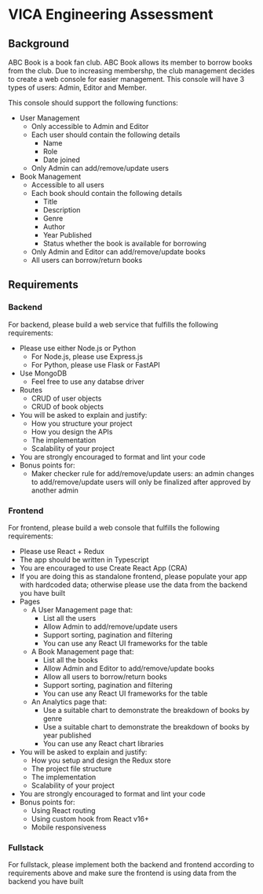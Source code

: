 # VICA Engineering Assessment
## Background
ABC Book is a book fan club. ABC Book allows its member to borrow books from the club. Due to increasing membershp, the club management decides to create a web console for easier management. This console will have 3 types of users: Admin, Editor and Member. 

This console should support the following functions:
- User Management
  - Only accessible to Admin and Editor
  - Each user should contain the following details
    - Name
    - Role
    - Date joined
  - Only Admin can add/remove/update users
- Book Management
  - Accessible to all users
  - Each book should contain the following details
    - Title
    - Description
    - Genre
    - Author
    - Year Published
    - Status whether the book is available for borrowing
  - Only Admin and Editor can add/remove/update books
  - All users can borrow/return books

## Requirements
### Backend
For backend, please build a web service that fulfills the following requirements:
- Please use either Node.js or Python
  - For Node.js, please use Express.js
  - For Python, please use Flask or FastAPI
- Use MongoDB
  - Feel free to use any databse driver
- Routes
  - CRUD of user objects
  - CRUD of book objects
- You will be asked to explain and justify:
  - How you structure your project
  - How you design the APIs
  - The implementation
  - Scalability of your project
- You are strongly encouraged to format and lint your code
- Bonus points for:
  - Maker checker rule for add/remove/update users: an admin changes to add/remove/update users will only be finalized after approved by another admin
### Frontend
For frontend, please build a web console that fulfills the following requirements:
- Please use React + Redux
- The app should be written in Typescript
- You are encouraged to use Create React App (CRA)
- If you are doing this as standalone frontend, please populate your app with hardcoded data; otherwise please use the data from the backend you have built
- Pages
  - A User Management page that:
    - List all the users
    - Allow Admin to add/remove/update users
    - Support sorting, pagination and filtering
    - You can use any React UI frameworks for the table
  - A Book Management page that:
    - List all the books
    - Allow Admin and Editor to add/remove/update books
    - Allow all users to borrow/return books
    - Support sorting, pagination and filtering
    - You can use any React UI frameworks for the table
  - An Analytics page that:
    - Use a suitable chart to demonstrate the breakdown of books by genre
    - Use a suitable chart to demonstrate the breakdown of books by year published
    - You can use any React chart libraries
- You will be asked to explain and justify:
  - How you setup and design the Redux store
  - The project file structure
  - The implementation
  - Scalability of your project
- You are strongly encouraged to format and lint your code
- Bonus points for:
  - Using React routing
  - Using custom hook from React v16+
  - Mobile responsiveness
### Fullstack
For fullstack, please implement both the backend and frontend according to requirements above and make sure the frontend is using data from the backend you have built
